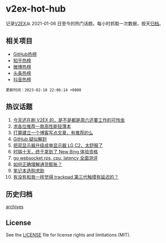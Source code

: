 # v2ex-hot-hub

 记录[V2EX](https://www.v2ex.com/)从 2021-01-06 日至今的热门话题。每小时抓取一次数据，按天[归档](archives)。
 
 ## 相关项目

- [GitHub热榜](https://github.com/lonnyzhang423/github-hot-hub)
- [知乎热榜](https://github.com/lonnyzhang423/zhihu-hot-hub)
- [微博热榜](https://github.com/lonnyzhang423/weibo-hot-hub)
- [头条热榜](https://github.com/lonnyzhang423/toutiao-hot-hub)
- [抖音热榜](https://github.com/lonnyzhang423/douyin-hot-hub)


 `更新时间：2023-02-18 22:06:14 +0800`

## 热议话题

1. [今天还在刷 V2EX 的，是不是都是周六还要工作的可怜虫](https://www.v2ex.com/t/917154)
1. [求各位推荐一款高性能轻薄本](https://www.v2ex.com/t/917060)
1. [打算建立一个博客写点文章，有推荐的么](https://www.v2ex.com/t/917124)
1. [GitHub 疑似解封](https://www.v2ex.com/t/917108)
1. [把双显示器升级成单显示器 LG C2，太舒服了](https://www.v2ex.com/t/917110)
1. [时隔十天，终于拿到了 New Bing 体验资格](https://www.v2ex.com/t/917107)
1. [go websocket rps, cpu, latency 全面测评](https://www.v2ex.com/t/917122)
1. [如何正确理解通货膨胀？](https://www.v2ex.com/t/917150)
1. [笔记本选购求助](https://www.v2ex.com/t/917128)
1. [有没有和我一样觉得 trackpad 第三代触摸有延迟的？](https://www.v2ex.com/t/917081)

## 历史归档

[archives](archives)

## License

See the [LICENSE](LICENSE) file for license rights and limitations (MIT).
